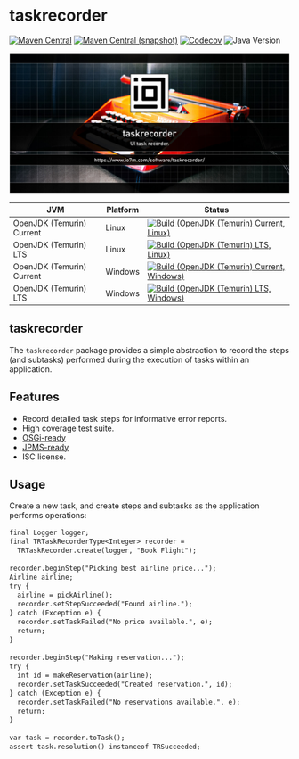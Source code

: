 taskrecorder
===

[![Maven Central](https://img.shields.io/maven-central/v/com.io7m.taskrecorder/com.io7m.taskrecorder.svg?style=flat-square)](http://search.maven.org/#search%7Cga%7C1%7Cg%3A%22com.io7m.taskrecorder%22)
[![Maven Central (snapshot)](https://img.shields.io/nexus/s/com.io7m.taskrecorder/com.io7m.taskrecorder?server=https%3A%2F%2Fs01.oss.sonatype.org&style=flat-square)](https://s01.oss.sonatype.org/content/repositories/snapshots/com/io7m/taskrecorder/)
[![Codecov](https://img.shields.io/codecov/c/github/io7m-com/taskrecorder.svg?style=flat-square)](https://codecov.io/gh/io7m-com/taskrecorder)
![Java Version](https://img.shields.io/badge/21-java?label=java&color=e6c35c)

![com.io7m.taskrecorder](./src/site/resources/taskrecorder.jpg?raw=true)

| JVM | Platform | Status |
|-----|----------|--------|
| OpenJDK (Temurin) Current | Linux | [![Build (OpenJDK (Temurin) Current, Linux)](https://img.shields.io/github/actions/workflow/status/io7m-com/taskrecorder/main.linux.temurin.current.yml)](https://www.github.com/io7m-com/taskrecorder/actions?query=workflow%3Amain.linux.temurin.current)|
| OpenJDK (Temurin) LTS | Linux | [![Build (OpenJDK (Temurin) LTS, Linux)](https://img.shields.io/github/actions/workflow/status/io7m-com/taskrecorder/main.linux.temurin.lts.yml)](https://www.github.com/io7m-com/taskrecorder/actions?query=workflow%3Amain.linux.temurin.lts)|
| OpenJDK (Temurin) Current | Windows | [![Build (OpenJDK (Temurin) Current, Windows)](https://img.shields.io/github/actions/workflow/status/io7m-com/taskrecorder/main.windows.temurin.current.yml)](https://www.github.com/io7m-com/taskrecorder/actions?query=workflow%3Amain.windows.temurin.current)|
| OpenJDK (Temurin) LTS | Windows | [![Build (OpenJDK (Temurin) LTS, Windows)](https://img.shields.io/github/actions/workflow/status/io7m-com/taskrecorder/main.windows.temurin.lts.yml)](https://www.github.com/io7m-com/taskrecorder/actions?query=workflow%3Amain.windows.temurin.lts)|

## taskrecorder

The `taskrecorder` package provides a simple abstraction to record the steps
(and subtasks) performed during the execution of tasks within an application.

## Features

* Record detailed task steps for informative error reports.
* High coverage test suite.
* [OSGi-ready](https://www.osgi.org/)
* [JPMS-ready](https://en.wikipedia.org/wiki/Java_Platform_Module_System)
* ISC license.

## Usage

Create a new task, and create steps and subtasks as the application performs
operations:

```
final Logger logger;
final TRTaskRecorderType<Integer> recorder =
  TRTaskRecorder.create(logger, "Book Flight");

recorder.beginStep("Picking best airline price...");
Airline airline;
try {
  airline = pickAirline();
  recorder.setStepSucceeded("Found airline.");
} catch (Exception e) {
  recorder.setTaskFailed("No price available.", e);
  return;
}

recorder.beginStep("Making reservation...");
try {
  int id = makeReservation(airline);
  recorder.setTaskSucceeded("Created reservation.", id);
} catch (Exception e) {
  recorder.setTaskFailed("No reservations available.", e);
  return;
}

var task = recorder.toTask();
assert task.resolution() instanceof TRSucceeded;
```

